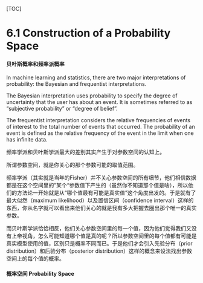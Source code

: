 [TOC]

# 6.1 Construction of a Probability Space

#### 贝叶斯概率和频率派概率

In machine learning and statistics, there are two major interpretations of probability: the Bayesian and frequentist interpretations. 

The Bayesian interpretation uses probability to specify the degree of uncertainty that the user has about an event. It is sometimes referred to as “subjective probability” or “degree of belief”. 

The frequentist interpretation considers the relative frequencies of events of interest to the total number of events that occurred. The probability of an event is defined as the relative frequency of the event in the limit when one has infinite data.

频率学派和贝叶斯学派最大的差别其实产生于对参数空间的认知上。

所谓参数空间，就是你关心的那个参数可能的取值范围。

频率学派（其实就是当年的Fisher）并不关心参数空间的所有细节，他们相信数据都是在这个空间里的”某个“参数值下产生的（虽然你不知道那个值是啥），所以他们的方法论一开始就是从“哪个值最有可能是真实值”这个角度出发的。于是就有了最大似然（maximum likelihood）以及置信区间（confidence interval）这样的东西，你从名字就可以看出来他们关心的就是我有多大把握去圈出那个唯一的真实参数。

而贝叶斯学派恰恰相反，他们关心参数空间里的每一个值，因为他们觉得我们又没有上帝视角，怎么可能知道哪个值是真的呢？所以参数空间里的每个值都有可能是真实模型使用的值，区别只是概率不同而已。于是他们才会引入先验分布（prior distribution）和后验分布（posterior distribution）这样的概念来设法找出参数空间上的每个值的概率。

#### 概率空间 Probability Space 

